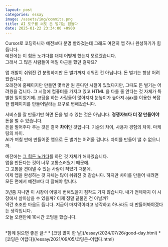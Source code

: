 ```yaml
---
layout: post
categories: essay
image: /assets/img/commits.png
title: AI 도구를 써도 돈 벌기는 힘들다
date: 2025-01-22 23:34:00 +0900
---
```


Cursor로 코딩하니까 예전보다 분명 빨라졌는데 그래도 여전히 앱 하나 완성하기가 힘듭니다.  
예전에는 이 힘든 노가다를 대체 어떻게 했는지 모르겠습니다.  
그래서 그 많은 사람들이 매일 야근을 했던 걸까요?  

앱 개발이 쉬워진 건 분명하지만 돈 벌기까지 쉬워진 건 아닙니다. 돈 벌기는 항상 어려웠습니다.  
오래전에 홈페이지만 만들면 몇백만 원 준다던 시절이 있었다지만, 그때도 돈 벌기는 어려웠을 겁니다. 그 시절에 컴퓨터를 가지고 있고 HTML 을 다룰 줄 안다는 것 자체가 특별한 일이었기에. 코딩을 하는 사람들이 많아지자 눈높이가 높아져 ajax를 이용한 복잡한 웹페이지를 만들어달라는 요구로 변해갔습니다.

서비스를 잘 만들기만 하면 돈을 벌 수 있는 것은 아닙니다. **경쟁자보다 더 잘 만들어야** 돈을 벌 수 있습니다.  
돈을 벌어주다 주는 것은 결국 **차이**인 것입니다. 기술의 차이, 사용자 경험의 차이. 마케팅의 차이.  
AI가 며칠 만에 만들어준 앱으로 돈 벌기는 어려울 겁니다. 차이를 만들어 낼 수 없으니까.

예전에는 [그 힘든 노가다](/essay/2021/09/05/코딩은-어렵다.html)를 하던 것 자체가 해자였습니다.  
앱을 만든다는 것이 너무 고통스러웠기 때문에.  
그 고통을 견뎌낼 수 있는 사람이 적었기 때문에.  
이제 앱을 완성하는 것 자체는 많이 쉬워진 것 같습니다. 하지만 차이를 만들어 내려면 모든 면에서 예전보다 더 잘해야 합니다.

3년쯤 지나면 이 시장이 어떻게 변해있을지 짐작도 가지 않습니다. 내가 언제까지 이 시장에서 살아남을 수 있을까? 이제 정말 끝물인 건 아닐까?  
약간 초조한 마음도 듭니다. 지금이 마지막이라고 생각하고 하나라도 더 만들어봐야겠다는 생각입니다.  
오늘 오랜만에 10시간 코딩을 했습니다.

<br>
*함께 읽으면 좋은 글:*
* [코딩 많이 한 날](/essay/2024/07/26/good-day.html)
* [코딩은 어렵다](/essay/2021/09/05/코딩은-어렵다.html)